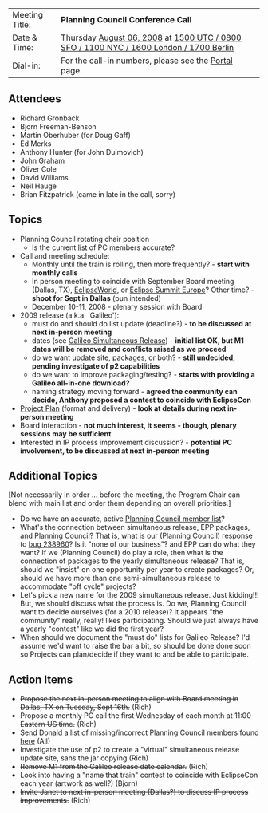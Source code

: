 |                |                                                                                                                                                                                                                          |
| -------------- | ------------------------------------------------------------------------------------------------------------------------------------------------------------------------------------------------------------------------ |
| Meeting Title: | **Planning Council Conference Call**                                                                                                                                                                                     |
| Date & Time:   | Thursday [August 06, 2008](August_06,_2008 "wikilink") at [1500 UTC / 0800 SFO / 1100 NYC / 1600 London / 1700 Berlin](http://www.timeanddate.com/worldclock/fixedtime.html?year=2008&month=8&day=6&hour=15&min=0&sec=0) |
| Dial-in:       | For the call-in numbers, please see the [Portal](https://dev.eclipse.org/portal/myfoundation/portal/portal.php) page.                                                                                                    |

## Attendees

  - Richard Gronback
  - Bjorn Freeman-Benson
  - Martin Oberhuber (for Doug Gaff)
  - Ed Merks
  - Anthony Hunter (for John Duimovich)
  - John Graham
  - Oliver Cole
  - David Williams
  - Neil Hauge
  - Brian Fitzpatrick (came in late in the call, sorry)

## Topics

  - Planning Council rotating chair position
      - Is the current
        [list](http://www.eclipse.org/org/foundation/council.php#planning)
        of PC members accurate?
  - Call and meeting schedule:
      - Monthly until the train is rolling, then more frequently? -
        **start with monthly calls**
      - In person meeting to coincide with September Board meeting
        (Dallas, TX), [EclipseWorld](http://www.eclipseworld.net), or
        [Eclipse Summit
        Europe](http://www.eclipsecon.org/summiteurope2008/)? Other
        time? - **shoot for Sept in Dallas** (pun intended)
      - December 10-11, 2008 - plenary session with Board
  - 2009 release (a.k.a. 'Galileo'):
      - must do and should do list update (deadline?) - **to be
        discussed at next in-person meeting**
      - dates (see [Galileo Simultaneous
        Release](Galileo_Simultaneous_Release "wikilink")) - **initial
        list OK, but M1 dates will be removed and conflicts raised as we
        proceed**
      - do we want update site, packages, or both? - **still undecided,
        pending investigate of p2 capabilities**
      - do we want to improve packaging/testing? - **starts with
        providing a Galileo all-in-one download?**
      - naming strategy moving forward - **agreed the community can
        decide, Anthony proposed a contest to coincide with EclipseCon**
  - [Project
    Plan](http://wiki.eclipse.org/Development_Resources/Project_Plan)
    (format and delivery) - **look at details during next in-person
    meeting**
  - Board interaction - **not much interest, it seems - though, plenary
    sessions may be sufficient**
  - Interested in IP process improvement discussion? - **potential PC
    involvement, to be discussed at next in-person meeting**

## Additional Topics

\[Not necessarily in order ... before the meeting, the Program Chair can
blend with main list and order them depending on overall priorities.\]

  - Do we have an accurate, active [Planning Council member
    list](http://www.eclipse.org/org/foundation/council.php)?
  - What's the connection between simultaneous release, EPP packages,
    and Planning Council? That is, what is our (Planning Council)
    response to
    [bug 238960](https://bugs.eclipse.org/bugs/show_bug.cgi?id=238960)?
    Is it "none of our business"? and EPP can do what they want? If we
    (Planning Council) do play a role, then what is the connection of
    packages to the yearly simultaneous release? That is, should we
    "insist" on one opportunity per year to create packages? Or, should
    we have more than one semi-simultaneous release to accommodate "off
    cycle" projects?
  - Let's pick a new name for the 2009 simultaneous release. Just
    kidding\!\!\! But, we should discuss what the process is. Do we,
    Planning Council want to decide ourselves (for a 2010 release)? It
    appears "the community" really, really\! likes participating. Should
    we just always have a yearly "contest" like we did the first year?
  - When should we document the "must do" lists for Galileo Release? I'd
    assume we'd want to raise the bar a bit, so should be done done soon
    so Projects can plan/decide if they want to and be able to
    participate.

## Action Items

  - ~~Propose the next in-person meeting to align with Board meeting in
    Dallas, TX on Tuesday, Sept 16th.~~ (Rich)
  - ~~Propose a monthly PC call the first Wednesday of each month at
    11:00 Eastern US time.~~ (Rich)
  - Send Donald a list of missing/incorrect Planning Council members
    found [here](http://www.eclipse.org/org/foundation/council.php)
    (All)
  - Investigate the use of p2 to create a "virtual" simultaneous release
    update site, sans the jar copying (Rich)
  - ~~Remove M1 from the Galileo release date calendar.~~ (Rich)
  - Look into having a "name that train" contest to coincide with
    EclipseCon each year (artwork as well?) (Bjorn)
  - ~~Invite Janet to next in-person meeting (Dallas?) to discuss IP
    process improvements.~~ (Rich)